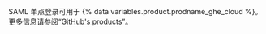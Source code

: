 SAML 单点登录可用于 {% data variables.product.prodname_ghe_cloud %}。 更多信息请参阅“[GitHub's products](/articles/githubs-products)”。
